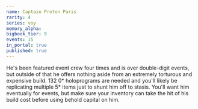 ```yaml
---
name: Captain Proton Paris
rarity: 4
series: voy
memory_alpha:
bigbook_tier: 9
events: 15
in_portal: true
published: true
---
```


He's been featured event crew four times and is over double-digit events, but outside of that he offers nothing aside from an extremely torturous and expensive build. 132 0* holoprograms are needed and you'll likely be replicating multiple 5* items just to shunt him off to stasis. You'll want him eventually for events, but make sure your inventory can take the hit of his build cost before using behold capital on him.
